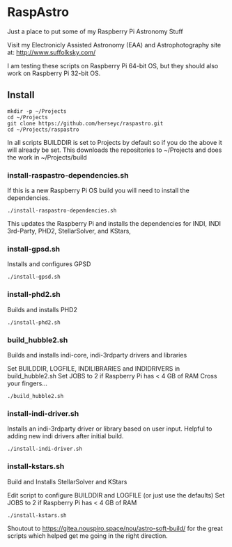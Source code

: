 # RaspAstro

Just a place to put some of my Raspberry Pi Astronomy Stuff

Visit my Electronicly Assisted Astronomy (EAA) and Astrophotography site at: http://www.suffolksky.com/


I am testing these scripts on Raspberry Pi 64-bit OS, but they should also work on Raspberry Pi 32-bit OS.

## Install
```
mkdir -p ~/Projects
cd ~/Projects
git clone https://github.com/herseyc/raspastro.git
cd ~/Projects/raspastro
```

In all scripts BUILDDIR is set to Projects by default so if you do the above it will already be set. This downloads the repositories to ~/Projects and does the work in ~/Projects/build 

### install-raspastro-dependencies.sh
If this is a new Raspberry Pi OS build you will need to install the dependencies.
```
./install-raspastro-dependencies.sh
```
This updates the Raspberry Pi and installs the dependencies for INDI, INDI 3rd-Party, PHD2, StellarSolver, and KStars,

### install-gpsd.sh
Installs and configures GPSD
```
./install-gpsd.sh
```

### install-phd2.sh
Builds and installs PHD2
```
./install-phd2.sh
```

### build_hubble2.sh
Builds and installs indi-core, indi-3rdparty drivers and libraries

Set BUILDDIR, LOGFILE, INDILIBRARIES and INDIDRIVERS in build_hubble2.sh
Set JOBS to 2 if Raspberry Pi has < 4 GB of RAM
Cross your fingers...
```
./build_hubble2.sh
```

### install-indi-driver.sh
Installs an indi-3rdparty driver or library based on user input.  Helpful to adding new indi drivers after initial build.

```
./install-indi-driver.sh
```

### install-kstars.sh
Build and Installs StellarSolver and KStars

Edit script to configure BUILDDIR and LOGFILE (or just use the defaults)
Set JOBS to 2 if Raspberry Pi has < 4 GB of RAM
```
./install-kstars.sh
```


Shoutout to https://gitea.nouspiro.space/nou/astro-soft-build/ for the great scripts which helped get me going in the right direction.


